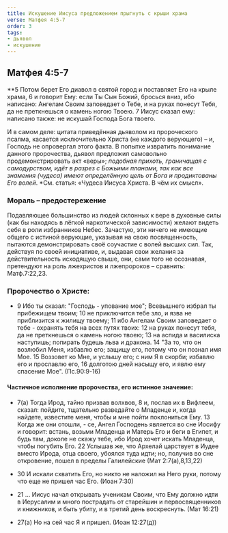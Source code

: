 ```yaml
---
title: Искушение Иисуса предложением прыгнуть с крыши храма
verse: Матфея 4:5-7
order: 3
tags: 
- дьявол
- искушение
---
```

## Матфея 4:5-7

**5 Потом берет Его диавол в святой город и поставляет Его на крыле храма, 6 и говорит Ему: если Ты Сын Божий, бросься вниз, ибо написано: Ангелам Своим заповедает о Тебе, и на руках понесут Тебя, да не преткнешься о камень ногою Твоею. 7 Иисус сказал ему: написано также: не искушай Господа Бога твоего. 

И в самом деле: цитата приведённая дьяволом из пророческого псалма, касается исключительно Христа (не каждого верующего) – и, Господь не опровергал этого факта. В попытке извратить понимание данного пророчества, дьявол предложил самовольно продемонстрировать акт «веры»; *подобная прихоть, граничащая с самодурством, идёт в разрез с Божьими планами, так как все знамения (чудеса) имеют определённую цель от Бога и продиктованы Его волей*. *См. статья: «Чудеса Иисуса Христа. В чём их смысл». 

### Мораль – предостережение

Подавляющее большинство из людей склонных к вере в духовные силы (как бы находясь в лёгкой наркотической зависимости)  желают видеть себя в роли избранников Небес. Зачастую, эти ничего не имеющие общего с истиной верующие,  указывая на свою посвященность,  пытаются демонстрировать своё соучастие с волей высших сил. Так, действуя по своей инициативе, и, выдавая свои желания за действительность исходящую свыше,  они, сами того не осознавая, претендуют на роль лжехристов и лжепророков – сравнить: Матф.7:22,23. 

### Пророчество о Христе:

- 9 Ибо ты сказал: "Господь - упование мое"; Всевышнего избрал ты прибежищем твоим; 10 не приключится тебе зло, и язва не приблизится к жилищу твоему; 11 ибо Ангелам Своим заповедает о тебе - охранять тебя на всех путях твоих: 12 на руках понесут тебя, да не преткнешься о камень ногою твоею; 13 на аспида и василиска наступишь; попирать будешь льва и дракона. 14 "За то, что он возлюбил Меня, избавлю его; защищу его, потому что он познал имя Мое. 15 Воззовет ко Мне, и услышу его; с ним Я в скорби; избавлю его и прославлю его, 16 долготою дней насыщу его, и явлю ему спасение Мое". (Пс.90:9-16)

#### Частичное исполнение пророчества, его истинное значение:

- 7(а) Тогда Ирод, тайно призвав волхвов, 8 и, послав их в Вифлеем, сказал: пойдите, тщательно разведайте о Младенце и, когда найдете, известите меня, чтобы и мне пойти поклониться Ему. 13 Когда же они отошли, - се, Ангел Господень является во сне Иосифу и говорит: встань, возьми Младенца и Матерь Его и беги в Египет, и будь там, доколе не скажу тебе, ибо Ирод хочет искать Младенца, чтобы погубить Его. 22 Услышав же, что Архелай царствует в Иудее вместо Ирода, отца своего, убоялся туда идти; но, получив во сне откровение, пошел в пределы Галилейские (Мат 2:7(а),8,13,22)

- 30 И искали схватить Его, но никто не наложил на Него руки, потому что еще не пришел час Его. (Иоан 7:30)
- 21 … Иисус начал открывать ученикам Своим, что Ему должно идти в Иерусалим и много пострадать от старейшин и первосвященников и книжников, и быть убиту, и в третий день воскреснуть. (Мат 16:21)
- 27(а) Но на сей час Я и пришел. (Иоан 12:27(д))

